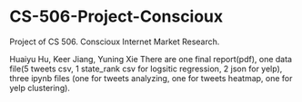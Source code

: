 # CS-506-Project-Conscioux
Project of CS 506. Conscioux Internet Market Research.

Huaiyu Hu, Keer Jiang, Yuning Xie
There are one final report(pdf), one data file(5 tweets csv, 1 state_rank csv for logsitic regression, 2 json for yelp), 
three ipynb files (one for tweets analyzing, one for tweets heatmap, one for yelp clustering).
